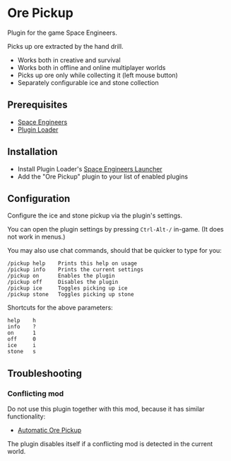 # Ore Pickup

Plugin for the game Space Engineers.

Picks up ore extracted by the hand drill.

- Works both in creative and survival
- Works both in offline and online multiplayer worlds
- Picks up ore only while collecting it (left mouse button)
- Separately configurable ice and stone collection

## Prerequisites

- [Space Engineers](https://store.steampowered.com/app/244850/Space_Engineers/)
- [Plugin Loader](https://github.com/sepluginloader/PluginLoader/)

## Installation

- Install Plugin Loader's [Space Engineers Launcher](https://github.com/sepluginloader/SpaceEngineersLauncher)
- Add the "Ore Pickup" plugin to your list of enabled plugins

## Configuration

Configure the ice and stone pickup via the plugin's settings.

You can open the plugin settings by pressing `Ctrl-Alt-/` in-game.
(It does not work in menus.) 

You may also use chat commands, should that be quicker to type for you:
```
/pickup help    Prints this help on usage
/pickup info    Prints the current settings
/pickup on      Enables the plugin
/pickup off     Disables the plugin
/pickup ice     Toggles picking up ice
/pickup stone   Toggles picking up stone
```

Shortcuts for the above parameters:
```
help    h
info    ?
on      1
off     0
ice     i
stone   s
```

## Troubleshooting

### Conflicting mod

Do not use this plugin together with this mod, because it has similar functionality:

- [Automatic Ore Pickup](https://steamcommunity.com/sharedfiles/filedetails/?id=657749341)

The plugin disables itself if a conflicting mod is detected in the current world.